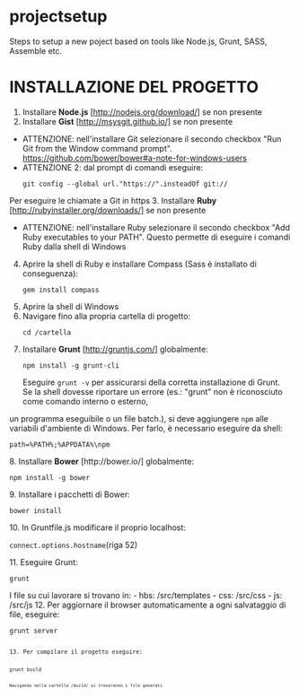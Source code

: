 # projectsetup
Steps to setup a new poject based on tools like Node.js, Grunt, SASS, Assemble etc.

# INSTALLAZIONE DEL PROGETTO
1. Installare <b>Node.js</b> [http://nodejs.org/download/] se non presente
2. Installare <b>Gist</b> [http://msysgit.github.io/] se non presente
* ATTENZIONE: nell'installare Git selezionare il secondo checkbox "Run Git from the Window command prompt".
https://github.com/bower/bower#a-note-for-windows-users
* ATTENZIONE 2: dal prompt di comandi eseguire:
	<p><code>git config --global url."https://".insteadOf git://</code></p>
Per eseguire le chiamate a Git in https
3. Installare <b>Ruby</b> [http://rubyinstaller.org/downloads/] se non presente
* ATTENZIONE: nell'installare Ruby selezionare il secondo checkbox "Add Ruby executables to your PATH".
Questo permette di eseguire i comandi Ruby dalla shell di Windows
4. Aprire la shell di Ruby e installare Compass (Sass è installato di conseguenza):
	<p><code>gem install compass</code></p>
5. Aprire la shell di Windows
6. Navigare fino alla propria cartella di progetto:
	<p><code>cd /cartella</code></p>
7. Installare <b>Grunt</b> [http://gruntjs.com/] globalmente:
	<p><code>npm install -g grunt-cli</code></p>
	Eseguire <code>grunt -v</code> per assicurarsi della corretta installazione di Grunt.
	<br>
	Se la shell dovesse riportare un errore (es.: "grunt" non è riconosciuto come comando interno o esterno,
 un programma eseguibile o un file batch.), si deve aggiungere <code>npm</code> alle variabili d'ambiente di Windows.
 Per farlo, è necessario eseguire da shell:
 <p><code>path=%PATH%;%APPDATA%\npm</code></p>
8. Installare <b>Bower</b> [http://bower.io/] globalmente:
	<p><code>npm install -g bower</code></p>
9. Installare i pacchetti di Bower:
	<p><code>bower install</code></p>
10. In Gruntfile.js modificare il proprio localhost:
	<p><code>connect.options.hostname</code>(riga 52)</p>
11. Eseguire Grunt:
	<p><code>grunt</code></p>
I file su cui lavorare si trovano in:
	- hbs: /src/templates
	- css: /src/css
	- js: /src/js
12. Per aggiornare il browser automaticamente a ogni salvataggio di file, eseguire:
	<p><code>grunt server<code></p>
13. Per compilare il progetto eseguire:
	<p><code>grunt build<code></p>
Navigando nella cartella <i>/build/</i> si troveranno i file generati
